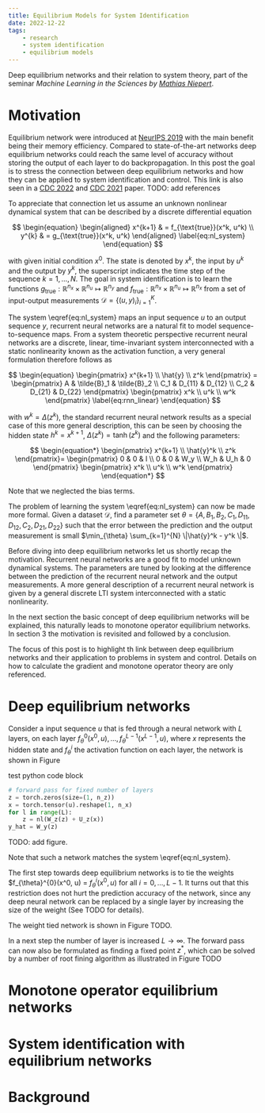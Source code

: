```yaml
---
title: Equilibrium Models for System Identification
date: 2022-12-22
tags:
    - research
    - system identification
    - equilibrium models
---
```

Deep equilibrium networks and their relation to system theory, part of the seminar *Machine Learning in the Sciences by [Mathias Niepert](http://www.matlog.net)*. 

<!-- The code for the examples shown is available on [GitHub](https://github.com/Dany-L/RenForSysId) -->

# Motivation
Equilibrium network were introduced at [NeurIPS 2019](https://proceedings.neurips.cc/paper/2019/hash/01386bd6d8e091c2ab4c7c7de644d37b-Abstract.html) with the main benefit being their memory efficiency. Compared to state-of-the-art networks deep equilibrium networks could reach the same level of accuracy without storing the output of each layer to do backpropagation. In this post the goal is to stress the connection between deep equilibrium networks and how they can be applied to system identification and control. This link is also seen in a [CDC 2022](https://ieeexplore.ieee.org/abstract/document/9992684/) and [CDC 2021](https://ieeexplore.ieee.org/abstract/document/9683054/) paper.
TODO: add references

To appreciate that connection let us assume an unknown nonlinear dynamical system that can be described by a discrete differential equation 

$$
\begin{equation}
    \begin{aligned}
    x^{k+1} & = f_{\text{true}}(x^k, u^k) \\
    y^{k} & = g_{\text{true}}(x^k, u^k)
    \end{aligned}
\label{eq:nl_system}
\end{equation}
$$

with given initial condition $x^0$. The state is denoted by $x^k$, the input by $u^k$ and the output by $y^k$, the superscript indicates the time step of the sequence $k=1, \ldots, N$. The goal in system identification is to learn the functions $g_{\text{true}}: \mathbb{R}^{n_x} \times \mathbb{R}^{n_u} \mapsto \mathbb{R}^{n_y}$ and $f_{\text{true}}: \mathbb{R}^{n_x} \times \mathbb{R}^{n_u} \mapsto \mathbb{R}^{n_x}$ from a set of input-output measurements $\mathcal{D} = \lbrace (u, y)_i \rbrace_{i=1}^K$.

The system \eqref{eq:nl_system} maps an input sequence $u$ to an output sequence $y$, recurrent neural networks are a natural fit to model sequence-to-sequence maps. From a system theoretic perspective recurrent neural networks are a discrete, linear, time-invariant system interconnected with a static nonlinearity known as the activation function, a very general formulation therefore follows as

$$
\begin{equation}
    \begin{pmatrix}
        x^{k+1} \\
        \hat{y} \\
        z^k 
    \end{pmatrix} =
    \begin{pmatrix}
        A & \tilde{B}_1 & \tilde{B}_2 \\
        C_1 & D_{11} & D_{12} \\
        C_2 & D_{21} & D_{22} 
    \end{pmatrix}
    \begin{pmatrix}
        x^k \\
        u^k \\
        w^k
    \end{pmatrix}
    \label{eq:rnn_linear}
\end{equation}
$$

with $w^k = \Delta(z^k)$, the standard recurrent neural network results as a special case of this more general description, this can be seen by choosing the hidden state $h^{k} = x^{k+1}$, $\Delta(z^k) = \tanh(z^k)$ and the following parameters:

$$
\begin{equation*}
    \begin{pmatrix}
        x^{k+1} \\
        \hat{y}^k \\
        z^k 
    \end{pmatrix}=
    \begin{pmatrix}
        0 & 0 & I \\
        0 & 0 & W_y \\
        W_h & U_h & 0
    \end{pmatrix}
    \begin{pmatrix}
        x^k \\
        u^k \\
        w^k
    \end{pmatrix}
\end{equation*}
$$

Note that we neglected the bias terms.

The problem of learning the system \eqref{eq:nl_system} can now be made more formal. Given a dataset $\mathcal{D}$, find a parameter set $\theta = \lbrace A, B_1, B_2, C_1, D_{11}, D_{12}, C_2, D_{21}, D_{22} \rbrace$ such that the error between the prediction and the output measurement is small $\min_{\theta} \sum_{k=1}^{N} \|\hat{y}^k - y^k \|$.

Before diving into deep equilibrium networks let us shortly recap the motivation. Recurrent neural networks are a good fit to model unknown dynamical systems. The parameters are tuned by looking at the difference between the prediction of the recurrent neural network and the output measurements. A more general description of a recurrent neural network is given by a general discrete LTI system interconnected with a static nonlinearity.

In the next section the basic concept of deep equilibrium networks will be explained, this naturally leads to monotone operator equilibrium networks. In section 3 the motivation is revisited and followed by a conclusion.

The focus of this post is to highlight th link between deep equilibrium networks and their application to problems in system and control. Details on how to calculate the gradient and monotone operator theory are only referenced.

# Deep equilibrium networks
Consider a input sequence $u$ that is fed through a neural network with $L$ layers, on each layer $f_{\theta}^{0}(x^0, u), \ldots, f_{\theta}^{L-1}(x^{L-1}, u)$, where $x$ represents the hidden state and $f_{\theta}^i$ the activation function on each layer, the network is shown in Figure 

<script type="text/tikz">
  \begin{tikzpicture}
    \draw (0,0) circle (1in);
  \end{tikzpicture}
</script>

test python code block

```python
# forward pass for fixed number of layers
z = torch.zeros(size=(1, n_z))
x = torch.tensor(u).reshape(1, n_x)
for l in range(L):
    z = nl(W_z(z) + U_z(x))
y_hat = W_y(z)
```

<script type="text/tikz">
\begin{tikzpicture}[
    node distance = 0.25cm and 0.5cm, 
    auto, 
    align=center,
    block/.style={
        draw,
        rectangle,
        rounded corners,
        minimum height=2em,
        minimum width=2em
    }
]    
    % blocks
    \node[] (input) {};
    \node[block, right= of input] (G) {$G$};
\end{tikzpicture}
</script>

<!-- <script type="text/tikz">
\begin{tikzpicture}[
    node distance = 0.25cm and 0.5cm, 
    auto, 
    align=center,
    block/.style={
        draw,
        rectangle,
        rounded corners,
        minimum height=2em,
        minimum width=2em
    }
]    
    % blocks
    \node[] (input) {};
    \node[block, right= of input] (G) {
        \begin{tikzpicture}[
            node distance = 0.25cm and 0.5cm, 
            auto, 
            align=center,
            block/.style={
                draw,
                rectangle,
                rounded corners,
                minimum height=2em,
                minimum width=2em
            }
        ]   
            \node[] (inL1) {};
            \node[block, right= of inL1] (L1) {$f_{\theta}^{[0]}(z_{1:T}^0; x_{1:T})$};
            \node[right= of L1] (outL1) {};
            \node[above= of L1] (inX) {};

            \node[right= of outL1] (dots) {$\cdots$};

            \node[right= of dots] (inLL) {};
            \node[block, right= of inLL] (LL) {$f_{\theta}^{[L-1]}(z_{1:T}^{L-1}; x_{1:T})$};
            \node[right= of LL] (outLL) {};
            \node[above= of LL] (inXL) {};
            
            
            % Input and outputs coordinates
            
            % lines
            \draw[->] (inX) node[right] {$x_{1:T}$} -- (L1.north);
            \draw[->] (inL1) node[above] {$z_{1:T}^0$} -- (L1);
            \draw[->] (L1)  --  (outL1) node[above] {$z^1_{1:T}$};
            \draw[->] (inXL) node[right] {$x_{1:T}$} -- (LL.north);
            \draw[->] (inLL) node[above] {$z_{1:T}^{L-1}$} -- (LL);
            \draw[->] (LL) -- (outLL) node[above] {$z_{1:T}^L$};  
        \end{tikzpicture}
    };
    \node at (G.north) [above] {$\mathcal{S}_{\operatorname{DEQ}}$};
    \node[right= of G] (output) {};
    
    % Input and outputs coordinates
    
    % lines
    \draw[->] (input)  node[above] {$x_{1:T}, z_{1:T}^0$} -- (G);
    \draw[->] (G) -- (output) node[above] {$z_{1:T}^L$} ;    
\end{tikzpicture}
</script> -->

TODO: add figure. 

Note that such a network matches the system \eqref{eq:nl_system}.

The first step towards deep equilibrium networks is to tie the weights $f_{\theta}^{0}(x^0, u) = $f_{\theta}^{i}(x^0, u)$ for all $i=0, \ldots, L-1$. It turns out that this restriction does not hurt the prediction accuracy of the network, since any deep neural network can be replaced by a single layer by increasing the size of the weight (See TODO for details).

The weight tied network is shown in Figure TODO.

In a next step the number of layer is increased $L \to \infty$. The forward pass can now also be formulated as finding a fixed point $z^*$, which can be solved by a number of root fining algorithm as illustrated in Figure TODO

# Monotone operator equilibrium networks

# System identification with equilibrium networks


# Background

<!-- 
## Cart pole example
The discretized inverted pendulum can be described by the state space representation
$$
\begin{align}
P & \left\{
\begin{aligned} 
    x^{k+1} & = 
    \begin{pmatrix}
        1 & \delta \\
        \frac{g \delta}{l} & 1 - \frac{\mu \delta}{m l^2}
    \end{pmatrix}
    x^k
    \begin{pmatrix}
        0 \\
        -\frac{g\delta}{l}
    \end{pmatrix}
    u^k
    \begin{pmatrix}
        0 \\
        \frac{\delta}{ml^2}
    \end{pmatrix}
    w^k \\
    y^k & = 
    \begin{pmatrix}
        1 & 0
    \end{pmatrix} x^k \\
    z^k & = 
    \begin{pmatrix}
        1 & 0
    \end{pmatrix}
    x^k
\end{aligned} \right. \label{eq:linear_inv_pend}\\
w^k & = \Delta(z^k) = z^k - \sin(z^k) \label{eq:nonlinear_inv_pend}
\end{align}
$$
where $\delta = 0.001$ is the sampling time, $g$ is the gravitational constant, $l$ the length of the rod and $m$ the mass. Common nonlinearities \eqref{eq:nonlinear_inv_pend} for neural networks are $\tanh(\cdot)$, $\operatorname{ReLU}(\cdot)$ or $\operatorname{LeakyReLU}(\cdot)$.
## Discrete linear time-invariant systems with nonlinear disturbance

$$
\begin{align}
    G & \left\{ \begin{aligned}
        x^{k+1} & = A x^k + B_1 u^k + B_2 w^k \\
        y^k & = C_1 x^k + D_{11} u^k + D_{12} w^k \\
        z^k & = C_2 x^k + D_{21} u^k + D_{22} w^k
    \end{aligned} \right.\\
    w^k & = \Delta(z^k)
\end{align}
$$ -->
